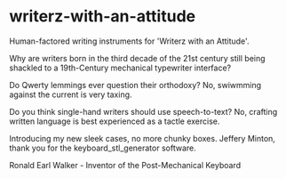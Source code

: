 # writerz-with-an-attitude
Human-factored writing instruments for 'Writerz with an Attitude'.

Why are writers born in the third decade of the 21st century still being shackled to a 19th-Century mechanical typewriter interface?

Do Qwerty lemmings ever question their orthodoxy? No, swiwmming against the current is very taxing.

Do you think single-hand writers should use speech-to-text? No, crafting written language is best experienced as a tactle exercise.

Introducing my new sleek cases, no more chunky boxes. Jeffery Minton, thank you for the keyboard_stl_generator software.

Ronald Earl Walker - Inventor of the Post-Mechanical Keyboard
